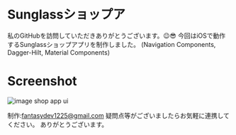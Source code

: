 # Sunglassショップア
私のGitHubを訪問していただきありがとうございます。😉😎
今回はiOSで動作するSunglassショップアプリを制作しました。
(Navigation Components,
Dagger-Hilt,
Material Components)

# Screenshot

![image shop app ui](https://user-images.githubusercontent.com/25154589/129030014-717e7ba0-a67b-4fce-b1ce-fc62b2048047.png)

制作:fantasydev1225@gmail.com
疑問点等がございましたらお気軽に連携してください。
ありがとうございます。




